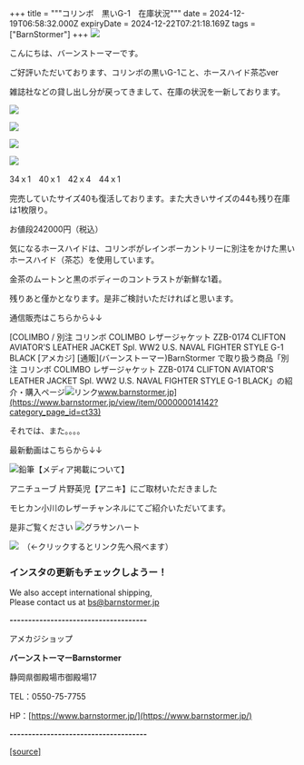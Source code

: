 +++
title = """コリンボ　黒いG-1　在庫状況"""
date = 2024-12-19T06:58:32.000Z
expiryDate = 2024-12-22T07:21:18.169Z
tags = ["BarnStormer"]
+++
[![](https://stat.ameba.jp/user_images/20231023/16/barnstormer-go/b2/03/p/o0420015015354743273.png)](https://ameblo.jp/barnstormer-go/entry-12825670498.html)

こんにちは、バーンストーマーです。

ご好評いただいております、コリンボの黒いG-1こと、ホースハイド茶芯ver

雑誌社などの貸し出し分が戻ってきまして、在庫の状況を一新しております。

[![](https://stat.ameba.jp/user_images/20241219/16/barnstormer-go/32/f9/j/o0466070015523267706.jpg)](https://stat.ameba.jp/user_images/20241219/16/barnstormer-go/32/f9/j/o0466070015523267706.jpg)

[![](https://stat.ameba.jp/user_images/20241219/16/barnstormer-go/4e/4e/j/o0466070015523267708.jpg)](https://stat.ameba.jp/user_images/20241219/16/barnstormer-go/4e/4e/j/o0466070015523267708.jpg)

[![](https://stat.ameba.jp/user_images/20241219/16/barnstormer-go/e4/e6/j/o0466070015523267710.jpg)](https://stat.ameba.jp/user_images/20241219/16/barnstormer-go/e4/e6/j/o0466070015523267710.jpg)

[![](https://stat.ameba.jp/user_images/20241219/16/barnstormer-go/db/70/j/o0466070015523267712.jpg)](https://stat.ameba.jp/user_images/20241219/16/barnstormer-go/db/70/j/o0466070015523267712.jpg)

34ｘ1　40ｘ1　42ｘ4　44ｘ1

完売していたサイズ40も復活しております。また大きいサイズの44も残り在庫は1枚限り。

お値段242000円（税込）

気になるホースハイドは、コリンボがレインボーカントリーに別注をかけた黒いホースハイド（茶芯）を使用しています。

金茶のムートンと黒のボディーのコントラストが新鮮な1着。

残りあと僅かとなります。是非ご検討いただければと思います。

通信販売はこちらから↓↓

[COLIMBO / 別注 コリンボ COLIMBO レザージャケット ZZB-0174 CLIFTON AVIATOR'S LEATHER JACKET Spl. WW2 U.S. NAVAL FIGHTER STYLE G-1 BLACK \[アメカジ\] \[通販\](バーンストーマー)BarnStormer で取り扱う商品「別注 コリンボ COLIMBO レザージャケット ZZB-0174 CLIFTON AVIATOR'S LEATHER JACKET Spl. WW2 U.S. NAVAL FIGHTER STYLE G-1 BLACK」の紹介・購入ページ![リンク](https://c.stat100.ameba.jp/ameblo/symbols/v3.20.0/svg/gray/editor_link.svg)www.barnstormer.jp](https://www.barnstormer.jp/view/item/000000014142?category_page_id=ct33)

それでは、また。。。。

最新動画はこちらから↓↓

![鉛筆](https://stat100.ameba.jp/blog/ucs/img/char/char3/519.png)【メディア掲載について】

アニチューブ 片野英児【アニキ】にご取材いただきました

モヒカン小川のレザーチャンネルにてご紹介いただいてます。

是非ご覧ください ![グラサンハート](https://stat100.ameba.jp/blog/ucs/img/char/char3/148.png)

[![](https://stat.ameba.jp/user_images/20230412/16/barnstormer-go/6a/23/p/o0108010815269242493.png)](https://www.instagram.com/barnstormer_daily/)　（←クリックするとリンク先へ飛べます）

### インスタの更新もチェックしようー！

We also accept international shipping,  
Please contact us at bs@barnstormer.jp

**\-------------------------------------**

アメカジショップ

**バーンストーマーBarnstormer**

静岡県御殿場市御殿場17

TEL：0550-75-7755

HP：[https://www.barnstormer.jp/](https://www.barnstormer.jp/)

**\-------------------------------------**

[[source]](https://ameblo.jp/barnstormer-go/entry-12879240552.html)
